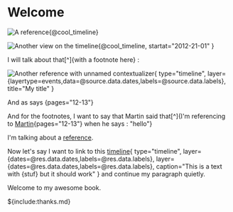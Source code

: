 # Welcome

![A reference](@temporal_data){@cool_timeline}

![Another view on the timeline](@temporal_data){@cool_timeline,
    startat="2012-21-01"
}


I will talk about that[^]{with a footnote here} :

![Another reference with unnamed contextualizer](@temporal_data){
    type="timeline",
    layer={layertype=events,data=@source.data.dates,labels=@source.data.labels},
    title="My title"
}


And as says [](@martin_change_2002){pages="12-13"}

And for the footnotes, I want to say that Martin said that[^]{I'm referencing to [Martin](@martin_change_2002){pages="12-13"} when he says : "hello"}

I'm talking about a [reference](@martin_change_2002).

Now let's say I want to link to this [timeline](@temporal_data){
    type="timeline",
    layer={dates=@res.data.dates,labels=@res.data.labels},
    layer={dates=@res.data.dates,labels=@res.data.labels},
    caption="This is a text with {stuf} but it should work"
} and continue my paragraph quietly.

Welcome to my awesome book.

${include:thanks.md}
